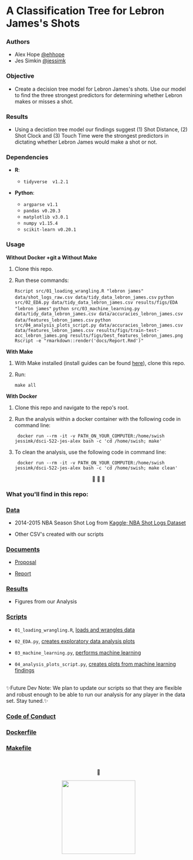 # A Classification Tree for Lebron James's Shots 
   
   
### Authors 

- Alex Hope [@ehhope](https://github.com/ehhope)  
- Jes Simkin [@jessimk](https://github.com/jessimk) 

### Objective

- Create a decision tree model for Lebron James's shots. Use our model to find the three strongest predictors for determining whether Lebron makes or misses a shot.

### Results

- Using a decistion tree model our findings suggest (1) Shot Distance, (2) Shot Clock and (3) Touch Time were the strongest predictors in dictating whether Lebron James would make a shot or not.

### Dependencies

- **R**: 
	- `tidyverse  v1.2.1`

- **Python**: 
	- `argparse v1.1`
	- `pandas v0.20.3`
	- `matplotlib v3.0.1`
	- `numpy v1.15.4`
	- `scikit-learn v0.20.1`

### Usage

**Without Docker +git a Without Make**  

1. Clone this repo.
2. Run these commands:

	`Rscript src/01_loading_wrangling.R "lebron james"	data/shot_logs_raw.csv data/tidy_data_lebron_james.csv`
`python src/02_EDA.py data/tidy_data_lebron_james.csv results/figs/EDA "lebron james"`
`python src/03_machine_learning.py data/tidy_data_lebron_james.csv data/accuracies_lebron_james.csv data/features_lebron_james.csv`
`python src/04_analysis_plots_script.py data/accuracies_lebron_james.csv data/features_lebron_james.csv results/figs/train-test-acc_lebron_james.png results/figs/best_features_lebron_james.png`
`Rscript -e "rmarkdown::render('docs/Report.Rmd')"`

**With Make** 

1. With Make installed (install guides can be found <a href="https://ubc-mds.github.io/resources_pages/installation_instructions/">here</a>), clone this repo.
2. Run: 

	`make all`
  
**With Docker**

1. Clone this repo and navigate to the repo's root. 
2. Run the analysis within a docker container with the following code in command line: 

		docker run --rm -it -v PATH_ON_YOUR_COMPUTER:/home/swish jessimk/dsci-522-jes-alex bash -c 'cd /home/swish; make'

3. To clean the analysis, use the following code in command line:

		docker run --rm -it -v PATH_ON_YOUR_COMPUTER:/home/swish jessimk/dsci-522-jes-alex bash -c 'cd /home/swish; make clean'
  
<p align="center"> 🏀 🏀 🏀</p>


### What you'll find in this repo:

### [Data](https://github.com/UBC-MDS/DSCI-522-Jes-Alex/tree/master/data)

- 2014-2015 NBA Season Shot Log from [Kaggle; NBA Shot Logs Dataset](https://www.kaggle.com/dansbecker/nba-shot-logs/home)

- Other CSV's created with our scripts
  
### [Documents](https://github.com/UBC-MDS/DSCI-522-Jes-Alex/tree/master/docs)

- [Proposal](https://github.com/UBC-MDS/DSCI-522-Jes-Alex/blob/master/docs/Proposal.ipynb)

- [Report](https://github.com/UBC-MDS/DSCI-522-Jes-Alex/blob/master/docs/Report.md)


### [Results](https://github.com/UBC-MDS/DSCI-522-Jes-Alex/tree/master/results/figs)

- Figures from our Analysis

### [Scripts](https://github.com/UBC-MDS/DSCI-522-Jes-Alex/tree/master/src)

- `01_loading_wrangling.R`, [loads and wrangles data](https://github.com/UBC-MDS/DSCI-522-Jes-Alex/blob/master/src/01_loading_wrangling.R)

- `02_EDA.py`, [creates exploratory data analysis plots](https://github.com/UBC-MDS/DSCI-522-Jes-Alex/blob/master/src/02_EDA.py)
	
- `03_machine_learning.py`, [performs machine learning](https://github.com/UBC-MDS/DSCI-522-Jes-Alex/blob/master/src/03_machine_learning.py)

- `04_analysis_plots_script.py`, [creates plots from machine learning findings](https://github.com/UBC-MDS/DSCI-522-Jes-Alex/blob/master/src/04_analysis_plots_script.py)

</br>
✨Future Dev Note: We plan to update our scripts so that they are flexible and robust enough to be able to run our analysis for any player in the data set. Stay tuned.✨
</br>

### [Code of Conduct](https://github.com/UBC-MDS/DSCI-522-Jes-Alex/blob/master/CONDUCT.md)

### [Dockerfile](https://github.com/UBC-MDS/DSCI-522-Jes-Alex/blob/master/Dockerfile)
### [Makefile](https://github.com/UBC-MDS/DSCI-522-Jes-Alex/blob/master/Makefile)

</br>	
<p align="center">
👑
</p>

<p align="center">   
<a href="https://media.giphy.com/media/xT4uQfHn1CUGyYsiiY/giphy.gif"><img width="200" height="200" src="https://media.giphy.com/media/xT4uQfHn1CUGyYsiiY/giphy.gif"></a>

</p>
